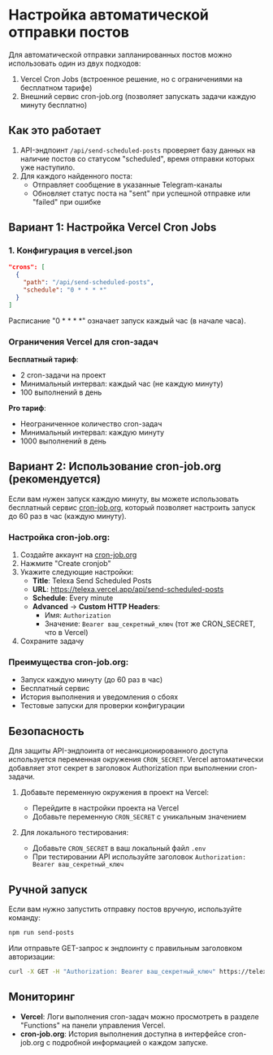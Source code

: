 # Настройка автоматической отправки постов

Для автоматической отправки запланированных постов можно использовать один из двух подходов:

1. Vercel Cron Jobs (встроенное решение, но с ограничениями на бесплатном тарифе)
2. Внешний сервис cron-job.org (позволяет запускать задачи каждую минуту бесплатно)

## Как это работает

1. API-эндпоинт `/api/send-scheduled-posts` проверяет базу данных на наличие постов со статусом "scheduled", время отправки которых уже наступило.
2. Для каждого найденного поста:
   - Отправляет сообщение в указанные Telegram-каналы
   - Обновляет статус поста на "sent" при успешной отправке или "failed" при ошибке

## Вариант 1: Настройка Vercel Cron Jobs

### 1. Конфигурация в vercel.json

```json
"crons": [
  {
    "path": "/api/send-scheduled-posts",
    "schedule": "0 * * * *"
  }
]
```

Расписание "0 * * * *" означает запуск каждый час (в начале часа).

### Ограничения Vercel для cron-задач

**Бесплатный тариф**:
- 2 cron-задачи на проект
- Минимальный интервал: каждый час (не каждую минуту)
- 100 выполнений в день

**Pro тариф**:
- Неограниченное количество cron-задач
- Минимальный интервал: каждую минуту
- 1000 выполнений в день

## Вариант 2: Использование cron-job.org (рекомендуется)

Если вам нужен запуск каждую минуту, вы можете использовать бесплатный сервис [cron-job.org](https://cron-job.org/en/), который позволяет настроить запуск до 60 раз в час (каждую минуту).

### Настройка cron-job.org:

1. Создайте аккаунт на [cron-job.org](https://cron-job.org/en/)
2. Нажмите "Create cronjob"
3. Укажите следующие настройки:
   - **Title**: Telexa Send Scheduled Posts
   - **URL**: https://telexa.vercel.app/api/send-scheduled-posts
   - **Schedule**: Every minute
   - **Advanced** → **Custom HTTP Headers**:
     - Имя: `Authorization`
     - Значение: `Bearer ваш_секретный_ключ` (тот же CRON_SECRET, что в Vercel)
4. Сохраните задачу

### Преимущества cron-job.org:
- Запуск каждую минуту (до 60 раз в час)
- Бесплатный сервис
- История выполнения и уведомления о сбоях
- Тестовые запуски для проверки конфигурации

## Безопасность

Для защиты API-эндпоинта от несанкционированного доступа используется переменная окружения `CRON_SECRET`. Vercel автоматически добавляет этот секрет в заголовок Authorization при выполнении cron-задачи.

1. Добавьте переменную окружения в проект на Vercel:
   - Перейдите в настройки проекта на Vercel
   - Добавьте переменную `CRON_SECRET` с уникальным значением
   
2. Для локального тестирования:
   - Добавьте `CRON_SECRET` в ваш локальный файл `.env`
   - При тестировании API используйте заголовок `Authorization: Bearer ваш_секретный_ключ`

## Ручной запуск

Если вам нужно запустить отправку постов вручную, используйте команду:

```bash
npm run send-posts
```

Или отправьте GET-запрос к эндпоинту с правильным заголовком авторизации:

```bash
curl -X GET -H "Authorization: Bearer ваш_секретный_ключ" https://telexa.vercel.app/api/send-scheduled-posts
```

## Мониторинг

- **Vercel**: Логи выполнения cron-задач можно просмотреть в разделе "Functions" на панели управления Vercel.
- **cron-job.org**: История выполнения доступна в интерфейсе cron-job.org с подробной информацией о каждом запуске. 